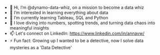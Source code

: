 - 👋 Hi, I’m @dynamo-data-whiz, on a mission to become a data whiz
- 👀 I’m interested in learning everything about data 
- 🌱 I’m currently learning Tableau, SQL and Python
- 💞️ I love diving into numbers, spotting trends, and turning data chaos into meaningful insights
- 📫 Let's connect on LinkedIn: https://www.linkedin.com/in/annavw/
- ⚡ Fun fact: Growing up I wanted to be a detective, now I solve data mysteries as a 'Data Detective'

<!---
dynamo-data-whiz/dynamo-data-whiz is a ✨ special ✨ repository because its `README.md` (this file) appears on your GitHub profile.
You can click the Preview link to take a look at your changes.
--->
